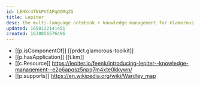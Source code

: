```yaml
---
id: LEHXr4TNkPVfAPqOOMqZG
title: Lepiter
desc: the multi-language notebook + knowledge management for Glamorous Toolkit
updated: 1650122141451
created: 1638856576496
---
```



- [[p.isComponentOf]] [[prdct.glamorous-toolkit]]
- [[p.hasApplication]] [[t.km]] 
- [[c.Resource]] https://lepiter.io/feenk/introducing-lepiter--knowledge-management--e2p6apqsz5npq7m4xte0kkywn/
- [[p.supports]] https://en.wikipedia.org/wiki/Wardley_map
